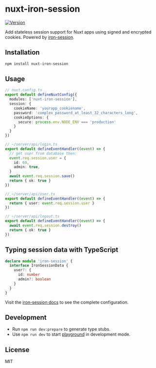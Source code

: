 # nuxt-iron-session

[![Version](https://img.shields.io/npm/v/nuxt-iron-session?style=flat&colorA=000000&colorB=000000)](https://www.npmjs.com/package/nuxt-iron-session)

Add stateless session support for Nuxt apps using signed and encrypted cookies. Powered by [iron-session](https://github.com/vvo/iron-session).

## Installation

```bash
npm install nuxt-iron-session
```

## Usage

```ts
// nuxt.config.ts
export default defineNuxtConfig({
  modules: ['nuxt-iron-session'],
  session: {
    cookieName: 'yourapp_cookiename',
    password: 'complex_password_at_least_32_characters_long',
    cookieOptions: {
      secure: process.env.NODE_ENV === 'production'
    }
  }
})
```

```ts
// ~/server/api/login.ts
export default defineEventHandler((event) => {
  // get user from database then:
  event.req.session.user = {
    id: 69,
    admin: true,
  }
  await event.req.session.save()
  return { ok: true }
})
```

```ts
// ~/server/api/user.ts
export default defineEventHandler((event) => {
  return { user: event.req.session.user }
})
```

```ts
// ~/server/api/logout.ts
export default defineEventHandler((event) => {
  await event.req.session.destroy()
  return { ok: true }
})
```

## Typing session data with TypeScript

```ts
declare module 'iron-session' {
  interface IronSessionData {
    user?: {
      id: number
      admin?: boolean
    }
  }
}
```

Visit the [iron-session docs](https://github.com/vvo/iron-session) to see the complete configuration.

## Development

- Run `npm run dev:prepare` to generate type stubs.
- Use `npm run dev` to start [playground](./playground) in development mode.

## License

MIT
